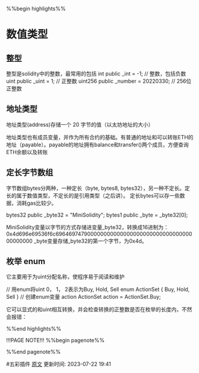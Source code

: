 %%begin highlights%%
# 数值类型​
## 整型
整型是solidity中的整数，最常用的包括
int public _int = -1; // 整数，包括负数
uint public _uint = 1; // 正整数
uint256 public _number = 20220330; // 256位正整数

## 地址类型

地址类型(address)存储一个 20 字节的值（以太坊地址的大小）

地址类型也有成员变量，并作为所有合约的基础。有普通的地址和可以转账ETH的地址（payable）。payable的地址拥有balance和transfer()两个成员，方便查询ETH余额以及转账

## 定长字节数组

字节数组bytes分两种，一种定长（byte, bytes8, bytes32），另一种不定长。定长的属于数值类型，不定长的是引用类型（之后讲）。 定长bytes可以存一些数据，消耗gas比较少。

bytes32 public _byte32 = "MiniSolidity";
bytes1 public _byte = _byte32[0];

MiniSolidity变量以字节的方式存储进变量_byte32，转换成16进制为：0x4d696e69536f6c69646974790000000000000000000000000000000000000000
_byte变量存储_byte32的第一个字节，为0x4d。

## 枚举 enum

它主要用于为uint分配名称，使程序易于阅读和维护

// 用enum将uint 0， 1， 2表示为Buy, Hold, Sell
enum ActionSet { Buy, Hold, Sell }
// 创建enum变量 action
ActionSet action = ActionSet.Buy;

它可以显式的和uint相互转换，并会检查转换的正整数是否在枚举的长度内，不然会报错：

%%end highlights%%

!!!PAGE NOTE!!!
%%begin pagenote%%

%%end pagenote%%

 #五彩插件 [原文](https://www.wtf.academy/solidity-start/ValueTypes/)
更新时间: 2023-07-22 19:41